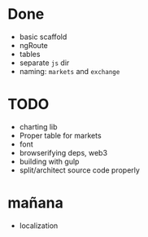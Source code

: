 # Done

* basic scaffold
* ngRoute
* tables
* separate `js` dir
* naming: `markets` and `exchange`

# TODO

* charting lib
* Proper table for markets
* font
* browserifying deps, web3
* building with gulp
* split/architect source code properly


# mañana
* localization